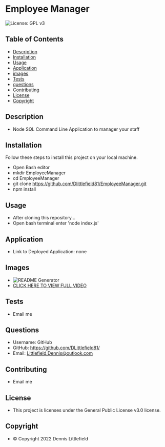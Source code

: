 
# Employee Manager
![License: GPL v3](https://img.shields.io/badge/License-GPLv3-blue.svg)

## Table of Contents
- [Description](#description)
- [Installation](#installation)
- [Usage](#usage)
- [Application](#application)
- [images](#images)
- [Tests](#tests)
- [questions](#questions)
- [Contributing](#contributing)
- [License](#license)
- [Copyright](#copyright)

## Description
- Node SQL Command Line Application to manager your staff 

## Installation

Follow these steps to install this project on your local machine.
- Open Bash editor
- mkdir EmployeeManager
- cd EmployeeManager
- git clone https://github.com/Dlittlefield81/EmployeeManager.git
- npm install

## Usage
- After cloning this repository...
- Open bash terminal enter 'node index.js'

## Application
- Link to Deployed Application: none

## Images
- ![README Generator](./assets/images/EmployeeManager.gif)
- [CLICK HERE TO VIEW FULL VIDEO](./assets/images/EmployeeManager.webm)
## Tests
- Email me

## Questions
- Username: GitHub
- GitHub: https://github.com/DLittlefield81/
- Email: Littlefield.Dennis@outlook.com

## Contributing
- Email me


## License
- This project is licenses under the General Public License v3.0 license.


## Copyright
- © Copyright 2022 Dennis Littlefield